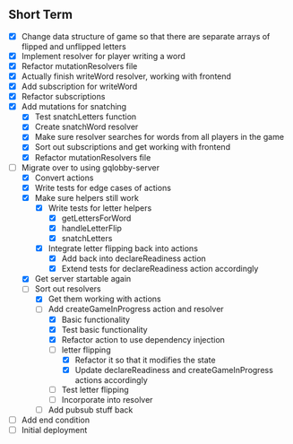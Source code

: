 ## Short Term

- [x] Change data structure of game so that there are separate arrays of flipped and unflipped letters
- [x] Implement resolver for player writing a word
- [x] Refactor mutationResolvers file
- [x] Actually finish writeWord resolver, working with frontend
- [x] Add subscription for writeWord
- [x] Refactor subscriptions
- [x] Add mutations for snatching
    - [x] Test snatchLetters function
    - [x] Create snatchWord resolver
    - [x] Make sure resolver searches for words from all players in the game
    - [x] Sort out subscriptions and get working with frontend
    - [x] Refactor mutationResolvers file
- [ ] Migrate over to using gqlobby-server
    - [x] Convert actions
    - [x] Write tests for edge cases of actions
    - [x] Make sure helpers still work
        - [x] Write tests for letter helpers
            - [x] getLettersForWord
            - [x] handleLetterFlip
            - [x] snatchLetters
        - [x] Integrate letter flipping back into actions
            - [x] Add back into declareReadiness action
            - [x] Extend tests for declareReadiness action accordingly
    - [x] Get server startable again
    - [ ] Sort out resolvers
        - [x] Get them working with actions
        - [ ] Add createGameInProgress action and resolver
            - [x] Basic functionality
            - [x] Test basic functionality
            - [x] Refactor action to use dependency injection
            - [ ] letter flipping
                - [x] Refactor it so that it modifies the state
                - [x] Update declareReadiness and createGameInProgress actions accordingly
            - [ ] Test letter flipping
            - [ ] Incorporate into resolver
        - [ ] Add pubsub stuff back   
- [ ] Add end condition
- [ ] Initial deployment